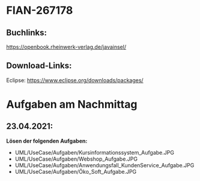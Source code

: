 # FIAN-267178

## Buchlinks:
https://openbook.rheinwerk-verlag.de/javainsel/


## Download-Links:
Eclipse: https://www.eclipse.org/downloads/packages/


# Aufgaben am Nachmittag
## 23.04.2021:
**Lösen der folgenden Aufgaben:**
* UML/UseCase/Aufgaben/Kursinformationssystem_Aufgabe.JPG  
* UML/UseCase/Aufgaben/Webshop_Aufgabe.JPG  
* UML/UseCase/Aufgaben/Anwendungsfall_KundenService_Aufgabe.JPG  
* UML/UseCase/Aufgaben/Öko_Soft_Aufgabe.JPG  

